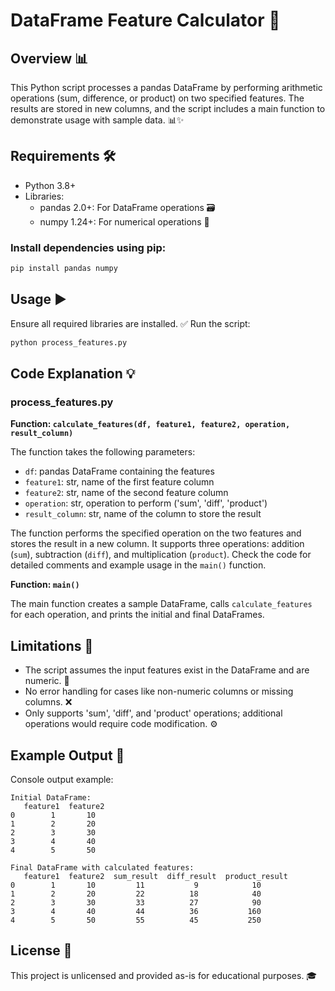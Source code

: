 # DataFrame Feature Calculator 🚀

## Overview 📊
This Python script processes a pandas DataFrame by performing arithmetic operations (sum, difference, or product) on two specified features. The results are stored in new columns, and the script includes a main function to demonstrate usage with sample data. 📊✨

## Requirements 🛠
- Python 3.8+
- Libraries:
  - pandas 2.0+: For DataFrame operations 🗃
  - numpy 1.24+: For numerical operations 🔢

### Install dependencies using pip:
```bash
pip install pandas numpy
```

## Usage ▶️
Ensure all required libraries are installed. ✅
Run the script:
```bash
python process_features.py
```

## Code Explanation 💡
### process_features.py
**Function: `calculate_features(df, feature1, feature2, operation, result_column)`**

The function takes the following parameters:
- `df`: pandas DataFrame containing the features
- `feature1`: str, name of the first feature column
- `feature2`: str, name of the second feature column
- `operation`: str, operation to perform ('sum', 'diff', 'product')
- `result_column`: str, name of the column to store the result

The function performs the specified operation on the two features and stores the result in a new column. It supports three operations: addition (`sum`), subtraction (`diff`), and multiplication (`product`). Check the code for detailed comments and example usage in the `main()` function.

**Function: `main()`**

The main function creates a sample DataFrame, calls `calculate_features` for each operation, and prints the initial and final DataFrames.

## Limitations 🚧
- The script assumes the input features exist in the DataFrame and are numeric. 🧮
- No error handling for cases like non-numeric columns or missing columns. ❌
- Only supports 'sum', 'diff', and 'product' operations; additional operations would require code modification. ⚙️

## Example Output 🌟
Console output example:
```
Initial DataFrame:
   feature1  feature2
0        1       10
1        2       20
2        3       30
3        4       40
4        5       50

Final DataFrame with calculated features:
   feature1  feature2  sum_result  diff_result  product_result
0        1       10         11           9            10
1        2       20         22          18            40
2        3       30         33          27            90
3        4       40         44          36           160
4        5       50         55          45           250
```

## License 📜
This project is unlicensed and provided as-is for educational purposes. 🎓
